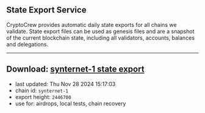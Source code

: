 ## State Export Service
CryptoCrew provides automatic daily state exports for all chains we validate. State export files can be used as genesis files and are a snapshot of the current blockchain state, including all validators, accounts, balances and delegations.

---
**Download: [synternet-1 state export](https://dl-eu2.ccvalidators.com/SERVICE/synternet/synternet-1_export_2446700.json)**
---

- last updated: Thu Nov 28 2024 15:17:03
- chain id: `synternet-1`
- export height: `2446700`
- use for: airdrops, local tests, chain recovery
